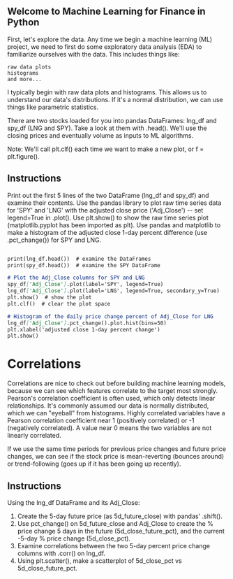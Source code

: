 ## Welcome to Machine Learning for Finance in Python

First, let's explore the data. Any time we begin a machine learning (ML) project, we need to first do some exploratory data analysis (EDA) to familiarize ourselves with the data. This includes things like:

    raw data plots
    histograms
    and more...

I typically begin with raw data plots and histograms. This allows us to understand our data's distributions. If it's a normal distribution, we can use things like parametric statistics.

There are two stocks loaded for you into pandas DataFrames: lng_df and spy_df (LNG and SPY). Take a look at them with .head(). We'll use the closing prices and eventually volume as inputs to ML algorithms.

Note: We'll call plt.clf() each time we want to make a new plot, or f = plt.figure().

## Instructions
Print out the first 5 lines of the two DataFrame (lng_df and spy_df) and examine their contents.
    Use the pandas library to plot raw time series data for 'SPY' and 'LNG' with the adjusted close price ('Adj_Close') -- set legend=True in .plot().
    Use plt.show() to show the raw time series plot (matplotlib.pyplot has been imported as plt).
    Use pandas and matplotlib to make a histogram of the adjusted close 1-day percent difference (use .pct_change()) for SPY and LNG.
```markdown

print(lng_df.head())  # examine the DataFrames
print(spy_df.head())  # examine the SPY DataFrame

# Plot the Adj_Close columns for SPY and LNG
spy_df['Adj_Close'].plot(label='SPY', legend=True)
lng_df['Adj_Close'].plot(label='LNG', legend=True, secondary_y=True)
plt.show()  # show the plot
plt.clf()  # clear the plot space

# Histogram of the daily price change percent of Adj_Close for LNG
lng_df['Adj_Close'].pct_change().plot.hist(bins=50)
plt.xlabel('adjusted close 1-day percent change')
plt.show()
```

# Correlations

Correlations are nice to check out before building machine learning models, because we can see which features correlate to the target most strongly. Pearson's correlation coefficient is often used, which only detects linear relationships. It's commonly assumed our data is normally distributed, which we can "eyeball" from histograms. Highly correlated variables have a Pearson correlation coefficient near 1 (positively correlated) or -1 (negatively correlated). A value near 0 means the two variables are not linearly correlated.

If we use the same time periods for previous price changes and future price changes, we can see if the stock price is mean-reverting (bounces around) or trend-following (goes up if it has been going up recently).

## Instructions

Using the lng_df DataFrame and its Adj_Close:

1. Create the 5-day future price (as 5d_future_close) with pandas' .shift().
2. Use pct_change() on 5d_future_close and Adj_Close to create the % price
change 5 days in the future (5d_close_future_pct), and the current -5-day % 
price change (5d_close_pct).
3. Examine correlations between the two 5-day percent price change columns 
with .corr() on lng_df.
4. Using plt.scatter(), make a scatterplot of 5d_close_pct vs 5d_close_future_pct.


